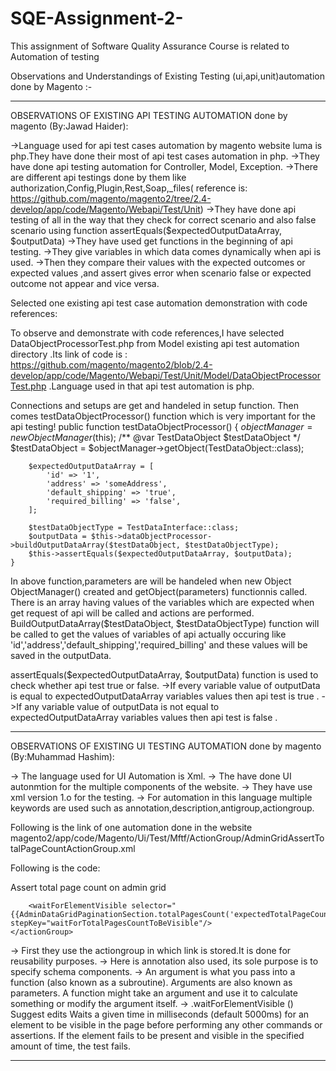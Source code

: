 # SQE-Assignment-2-
This assignment of Software Quality Assurance Course is related to Automation of testing


 Observations and Understandings of Existing Testing (ui,api,unit)automation done by Magento :-


-------------------------------------------------------------------------------------------------------------------------------------------------------
OBSERVATIONS OF EXISTING API TESTING AUTOMATION done by magento (By:Jawad Haider):

->Language used for api test cases automation by magento website luma is php.They have done their most of api test cases automation in php.
->They have done api testing automation for Controller, Model, Exception.
->There are different api testings done by them like authorization,Config,Plugin,Rest,Soap,_files( reference is:   https://github.com/magento/magento2/tree/2.4-develop/app/code/Magento/Webapi/Test/Unit)
->They have done api testing of all in the way that they check for correct scenario and also false scenario using function assertEquals($expectedOutputDataArray, $outputData)
->They have used get functions in the beginning of api testing. 
->They give variables in which data comes dynamically when api is used.
->Then they compare their values with the expected outcomes or expected values ,and assert gives error when scenario false or expected outcome not appear and vice versa.

Selected one existing api test case automation demonstration with code references: 

To observe and demonstrate with code references,I have selected DataObjectProcessorTest.php from Model existing api test automation directory .Its link of code is :    https://github.com/magento/magento2/blob/2.4-develop/app/code/Magento/Webapi/Test/Unit/Model/DataObjectProcessorTest.php .Language used in that api test automation is php. 

Connections and setups are get and handeled in setup function.
Then comes testDataObjectProcessor() function which is very important for the api testing!
public function testDataObjectProcessor()
    {
        $objectManager =  new ObjectManager($this);
        /** @var TestDataObject $testDataObject */
        $testDataObject = $objectManager->getObject(TestDataObject::class);

        $expectedOutputDataArray = [
            'id' => '1',
            'address' => 'someAddress',
            'default_shipping' => 'true',
            'required_billing' => 'false',
        ];

        $testDataObjectType = TestDataInterface::class;
        $outputData = $this->dataObjectProcessor->buildOutputDataArray($testDataObject, $testDataObjectType);
        $this->assertEquals($expectedOutputDataArray, $outputData);
    }

In above function,parameters are will be handeled when new Object ObjectManager() created and getObject(parameters) functionnis called.
There is an array having values of the variables which are expected when get request of api will be called and actions are performed.
BuildOutputDataArray($testDataObject, $testDataObjectType) function will be called to get the values of variables of api actually occuring like 'id','address','default_shipping','required_billing' and these values will be saved in the outputData.

assertEquals($expectedOutputDataArray, $outputData) function is used to check whether api test true or false.
    ->If every variable value of outputData is equal to expectedOutputDataArray variables values then api test is true . 
    ->If any variable value of outputData is not equal to expectedOutputDataArray variables values then api test is false . 
    
-------------------------------------------------------------------------------------------------------------------------------------------------------

OBSERVATIONS OF EXISTING UI TESTING AUTOMATION done by magento (By:Muhammad Hashim):

-> The language used for UI Automation is Xml.
-> The have done UI autonmtion for the multiple components of the website.
-> They have use xml version 1.o for the testing.
-> For automation in this language multiple keywords are used such as annotation,description,antigroup,actiongroup.

Following is the link of one automation done in the website
   magento2/app/code/Magento/Ui/Test/Mftf/ActionGroup/AdminGridAssertTotalPageCountActionGroup.xml


Following is the code:

<actionGroups xmlns:xsi="http://www.w3.org/2001/XMLSchema-instance"
        xsi:noNamespaceSchemaLocation="urn:magento:mftf:Test/etc/actionGroupSchema.xsd">
    <actionGroup name="AdminGridAssertTotalPageCountActionGroup">
        <annotations>
            <description>
                Assert total page count on admin grid
            </description>
        </annotations>
        <arguments>
            <argument name="expectedTotalPageCount" defaultValue="1" type="string"/>
        </arguments>

        <waitForElementVisible selector="{{AdminDataGridPaginationSection.totalPagesCount('expectedTotalPageCount')}}" stepKey="waitForTotalPagesCountToBeVisible"/>
    </actionGroup>
</actionGroups>


-> First they use the actiongroup in which link is stored.It is done for reusability purposes.
-> Here is annotation also used, its sole purpose is to specify schema components.
-> An argument is what you pass into a function (also known as a subroutine). Arguments are also known as parameters. A function might take an argument and use it      to calculate something or modify the argument itself.
-> .waitForElementVisible () Suggest edits Waits a given time in milliseconds (default 5000ms) for an element to be visible in the page before performing any other commands or assertions. If the element fails to be present and visible in the specified amount of time, the test fails.


--------------------------------------------------------------------------------------------------------------------------------------------------



